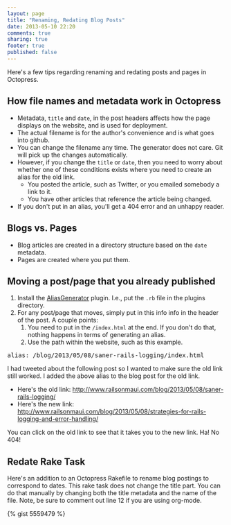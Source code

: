 ```yaml
---
layout: page
title: "Renaming, Redating Blog Posts"
date: 2013-05-10 22:20
comments: true
sharing: true
footer: true
published: false
---
```


<p>
Here's a few tips regarding renaming and redating posts and pages in Octopress.
</p>

<div id="outline-container-1" class="outline-2">
<h2 id="sec-1">How file names and metadata work in Octopress</h2>
<div class="outline-text-2" id="text-1">

<ul>
<li>Metadata, <code>title</code> and <code>date</code>, in the post headers affects how the page
  displays on the website, and is used for deployment.
</li>
<li>The actual filename is for the author's convenience and is what goes into github.
</li>
<li>You can change the filename any time. The generator does not care. Git will
  pick up the changes automatically.
</li>
<li>However, if you change the <code>title</code> or <code>date</code>, then you need to worry about
  whether one of these conditions exists where you need to create an alias for
  the old link.
<ul>
<li>You posted the article, such as Twitter, or you emailed somebody a link to
    it.
</li>
<li>You have other articles that reference the article being changed.
</li>
</ul>

</li>
<li>If you don't put in an alias, you'll get a 404 error and an unhappy reader.
</li>
</ul>


</div>

</div>

<div id="outline-container-2" class="outline-2">
<h2 id="sec-2">Blogs vs. Pages</h2>
<div class="outline-text-2" id="text-2">

<ul>
<li>Blog articles are created in a directory structure based on the <code>date</code>
  metadata.
</li>
<li>Pages are created where you put them.
</li>
</ul>


</div>

</div>

<div id="outline-container-3" class="outline-2">
<h2 id="sec-3">Moving a post/page that you already published</h2>
<div class="outline-text-2" id="text-3">


<ol>
<li>Install the <a href="http://github.com/tsmango/jekyll_alias_generator">AliasGenerator</a> plugin. I.e., put the <code>.rb</code> file in the plugins directory.
</li>
<li>For any post/page that moves, simply put in this info info in the header of
   the post. A couple points:
<ol>
<li>You need to put in the <code>/index.html</code> at the end. If you don't do that,
      nothing happens in terms of generating an alias.
</li>
<li>Use the path within the website, such as this example.
</li>
</ol>

</li>
</ol>




<pre class="example">alias: /blog/2013/05/08/saner-rails-logging/index.html
</pre>


<p>
I had tweeted about the following post so I wanted to make sure the old link
still worked. I added the above alias to the blog post for the old link.
</p><ul>
<li>Here's the old link: <a href="http://www.railsonmaui.com/blog/2013/05/08/saner-rails-logging/">http://www.railsonmaui.com/blog/2013/05/08/saner-rails-logging/</a>
</li>
<li>Here's the new link: <a href="http://www.railsonmaui.com/blog/2013/05/08/strategies-for-rails-logging-and-error-handling/">http://www.railsonmaui.com/blog/2013/05/08/strategies-for-rails-logging-and-error-handling/</a>
</li>
</ul>


<p>
You can click on the old link to see that it takes you to the new link. Ha! No 404!
</p>
</div>

</div>

<div id="outline-container-4" class="outline-2">
<h2 id="sec-4">Redate Rake Task</h2>
<div class="outline-text-2" id="text-4">


<p>
Here's an addition to an Octopress Rakefile to rename blog postings to
correspond to dates. This rake task does not change the title part. You can do
that manually by changing both the title metadata and the name of the file.
Note, be sure to comment out line 12 if you are using org-mode.
</p>

<p>
{% gist 5559479 %}
</p>

</div>
</div>
